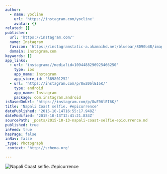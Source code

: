 ```yaml
---
author:
  - name: yocline
    url: 'https://instagram.com/yocline'
    avatar: {}
related: []
publisher:
  url: 'https://instagram.com/'
  name: Instagram
  favicon: 'https://instagramstatic-a.akamaihd.net/bluebar/8090b48/images/ico/favicon.ico'
  domain: instagram.com
keywords: []
app_links:
  - url: 'instagram://media?id=1094488296925466250'
    type: ios
    app_name: Instagram
    app_store_id: '389801252'
  - url: 'https://instagram.com/p/8wZ06lEI6K/'
    type: android
    app_name: Instagram
    package: com.instagram.android
isBasedOnUrl: 'https://instagram.com/p/8wZ06lEI6K/'
title: 'Napali Coast selfie. #epicurrence'
datePublished: '2015-10-14T16:55:17.948Z'
dateModified: '2015-10-13T12:41:21.834Z'
sourcePath: _posts/2015-10-13-napali-coast-selfie-epicurrence.md
published: true
inFeed: true
hasPage: false
inNav: false
_type: Photograph
_context: 'http://schema.org'

---
```

![Napali Coast selfie&period; &num;epicurrence](https://scontent.cdninstagram.com/hphotos-xfa1/t51.2885-15/s640x640/sh0.08/e35/12145175_1507772156203148_595437952_n.jpg)